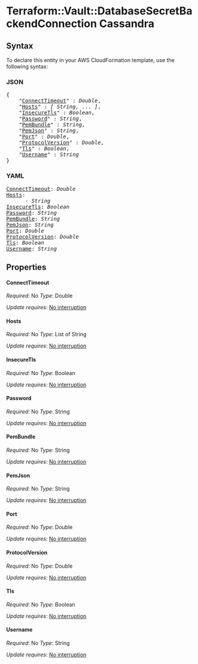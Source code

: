 # Terraform::Vault::DatabaseSecretBackendConnection Cassandra

## Syntax

To declare this entity in your AWS CloudFormation template, use the following syntax:

### JSON

<pre>
{
    "<a href="#connecttimeout" title="ConnectTimeout">ConnectTimeout</a>" : <i>Double</i>,
    "<a href="#hosts" title="Hosts">Hosts</a>" : <i>[ String, ... ]</i>,
    "<a href="#insecuretls" title="InsecureTls">InsecureTls</a>" : <i>Boolean</i>,
    "<a href="#password" title="Password">Password</a>" : <i>String</i>,
    "<a href="#pembundle" title="PemBundle">PemBundle</a>" : <i>String</i>,
    "<a href="#pemjson" title="PemJson">PemJson</a>" : <i>String</i>,
    "<a href="#port" title="Port">Port</a>" : <i>Double</i>,
    "<a href="#protocolversion" title="ProtocolVersion">ProtocolVersion</a>" : <i>Double</i>,
    "<a href="#tls" title="Tls">Tls</a>" : <i>Boolean</i>,
    "<a href="#username" title="Username">Username</a>" : <i>String</i>
}
</pre>

### YAML

<pre>
<a href="#connecttimeout" title="ConnectTimeout">ConnectTimeout</a>: <i>Double</i>
<a href="#hosts" title="Hosts">Hosts</a>: <i>
      - String</i>
<a href="#insecuretls" title="InsecureTls">InsecureTls</a>: <i>Boolean</i>
<a href="#password" title="Password">Password</a>: <i>String</i>
<a href="#pembundle" title="PemBundle">PemBundle</a>: <i>String</i>
<a href="#pemjson" title="PemJson">PemJson</a>: <i>String</i>
<a href="#port" title="Port">Port</a>: <i>Double</i>
<a href="#protocolversion" title="ProtocolVersion">ProtocolVersion</a>: <i>Double</i>
<a href="#tls" title="Tls">Tls</a>: <i>Boolean</i>
<a href="#username" title="Username">Username</a>: <i>String</i>
</pre>

## Properties

#### ConnectTimeout

_Required_: No
_Type_: Double

_Update requires_: [No interruption](https://docs.aws.amazon.com/AWSCloudFormation/latest/UserGuide/using-cfn-updating-stacks-update-behaviors.html#update-no-interrupt)

#### Hosts

_Required_: No
_Type_: List of String

_Update requires_: [No interruption](https://docs.aws.amazon.com/AWSCloudFormation/latest/UserGuide/using-cfn-updating-stacks-update-behaviors.html#update-no-interrupt)

#### InsecureTls

_Required_: No
_Type_: Boolean

_Update requires_: [No interruption](https://docs.aws.amazon.com/AWSCloudFormation/latest/UserGuide/using-cfn-updating-stacks-update-behaviors.html#update-no-interrupt)

#### Password

_Required_: No
_Type_: String

_Update requires_: [No interruption](https://docs.aws.amazon.com/AWSCloudFormation/latest/UserGuide/using-cfn-updating-stacks-update-behaviors.html#update-no-interrupt)

#### PemBundle

_Required_: No
_Type_: String

_Update requires_: [No interruption](https://docs.aws.amazon.com/AWSCloudFormation/latest/UserGuide/using-cfn-updating-stacks-update-behaviors.html#update-no-interrupt)

#### PemJson

_Required_: No
_Type_: String

_Update requires_: [No interruption](https://docs.aws.amazon.com/AWSCloudFormation/latest/UserGuide/using-cfn-updating-stacks-update-behaviors.html#update-no-interrupt)

#### Port

_Required_: No
_Type_: Double

_Update requires_: [No interruption](https://docs.aws.amazon.com/AWSCloudFormation/latest/UserGuide/using-cfn-updating-stacks-update-behaviors.html#update-no-interrupt)

#### ProtocolVersion

_Required_: No
_Type_: Double

_Update requires_: [No interruption](https://docs.aws.amazon.com/AWSCloudFormation/latest/UserGuide/using-cfn-updating-stacks-update-behaviors.html#update-no-interrupt)

#### Tls

_Required_: No
_Type_: Boolean

_Update requires_: [No interruption](https://docs.aws.amazon.com/AWSCloudFormation/latest/UserGuide/using-cfn-updating-stacks-update-behaviors.html#update-no-interrupt)

#### Username

_Required_: No
_Type_: String

_Update requires_: [No interruption](https://docs.aws.amazon.com/AWSCloudFormation/latest/UserGuide/using-cfn-updating-stacks-update-behaviors.html#update-no-interrupt)

